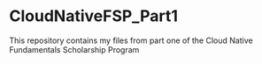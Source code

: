 # CloudNativeFSP_Part1
This repository contains my files from part one of the Cloud Native Fundamentals Scholarship Program

